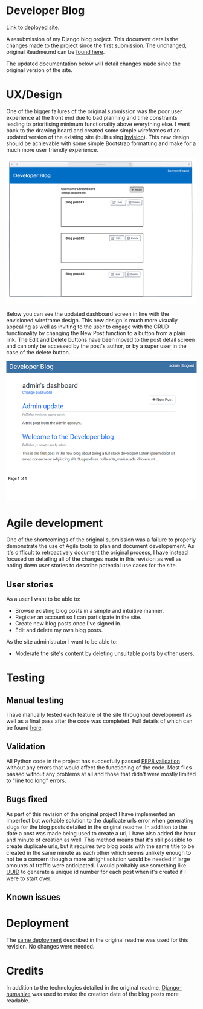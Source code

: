 # Developer Blog

[Link to deployed site.](https://ms4-django-blog.herokuapp.com/)

A resubmission of my Django blog project. This document details the changes made to the project since the first submission. The unchanged, original Readme.md can be [found here](https://github.com/finnahern/dev-blog/blob/main/originalREADME.md).

The updated documentation below will detail changes made since the original version of the site.

# UX/Design

One of the bigger failures of the original submission was the poor user experience at the front end due to bad planning and time constraints leading to prioritising minimum functionality above everything else. I went back to the drawing board and created some simple wireframes of an updated version of the existing site (built using [Invision](https://www.invisionapp.com/)). This new design should be achievable with some simple Bootstrap formatting and make for a much more user friendly experience.

![Wireframe of the dashboard](screenshots/wireframes/dashboard.PNG)

Below you can see the updated dashboard screen in line with the envisioned wireframe design. This new design is much more visually appealing as well as inviting to the user to engage with the CRUD functionality by changing the New Post function to a button from a plain link. The Edit and Delete buttons have been moved to the post detail screen and can only be accessed by the post's author, or by a super user in the case of the delete button.

![Screenshot of the dashboard](screenshots/dashboardupdate.PNG)

# Agile development

One of the shortcomings of the original submission was a failure to properly demonstrate the use of Agile tools to plan and document developement. As it's difficult to retroactively document the original process, I have instead focused on detailing all of the changes made in this revision as well as noting down user stories to describe potential use cases for the site.

## User stories

As a user I want to be able to:

- Browse existing blog posts in a simple and intuitive manner.
- Register an account so I can participate in the site.
- Create new blog posts once I've signed in.
- Edit and delete my own blog posts. 

As the site administrator I want to be able to:

- Moderate the site's content by deleting unsuitable posts by other users.

# Testing

## Manual testing

I have manually tested each feature of the site throughout development as well as a final pass after the code was completed. Full details of which can be found [here]().

## Validation

All Python code in the project has succesfully passed [PEP8 validation](http://pep8online.com/) without any errors that would affect the functioning of the code. Most files passed without any problems at all and those that didn't were mostly limited to "line too long" errors.

## Bugs fixed

As part of this revision of the original project I have implemented an imperfect but workable solution to the duplicate urls error when generating slugs for the blog posts detailed in the original readme. In addition to the date a post was made being used to create a url, I have also added the hour and minute of creation as well. This method means that it's still possible to create duplicate urls, but it requires two blog posts with the same title to be created in the same minute as each other which seems unlikely enough to not be a concern though a more airtight solution would be needed if large amounts of traffic were anticipated. I would probably use something like [UUID](https://docs.djangoproject.com/en/4.0/ref/models/fields/#uuidfield) to generate a unique id number for each post when it's created if I were to start over.

## Known issues

# Deployment

The [same deployment](https://github.com/finnahern/dev-blog/blob/main/originalREADME.md#deployment) described in the original readme was used for this revision. No changes were needed.

# Credits

In addition to the technologies detailed in the original readme, [Django-humanize](https://docs.djangoproject.com/en/4.0/ref/contrib/humanize/) was used to make the creation date of the blog posts more readable.